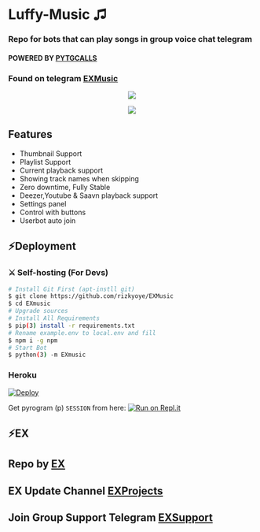 <h1 align="centre">Luffy-Music ♫</h1>

### Repo for bots that can play songs in group voice chat telegram
#### POWERED BY [PYTGCALLS](https://github.com/pytgcalls/pytgcalls)
### Found on telegram [EXMusic](https://t.me/EXMusiccbot)

<p align="center">
  <img src="https://telegra.ph/file/d2b539f061923cee37797.jpg">
</p>
<p align="center">
  <img src="https://telegra.ph/file/7cd6c44d1431b0fa9063b.jpg">
</p>
<h2> Features </h2>

- Thumbnail Support
- Playlist Support
- Current playback support
- Showing track names when skipping
- Zero downtime, Fully Stable
- Deezer,Youtube & Saavn playback support
- Settings panel
- Control with buttons
- Userbot auto join

## ⚡Deployment

### ⚔ Self-hosting (For Devs) 
```sh
# Install Git First (apt-instll git)
$ git clone https://github.com/rizkyoye/EXMusic
$ cd EXmusic
# Upgrade sources
# Install All Requirements 
$ pip(3) install -r requirements.txt
# Rename example.env to local.env and fill
$ npm i -g npm
# Start Bot 
$ python(3) -m EXmusic
```

### Heroku

[![Deploy](https://www.herokucdn.com/deploy/button.svg)](https://heroku.com/deploy?template=https://github.com/luffyproject0/EXMusic)

Get pyrogram (p)  `SESSION` from here:
[![Run on Repl.it](https://repl.it/badge/github/vckyou/PyrogramString)](https://repl.it/@vckyou/PyrogramString?lite=1&outputonly=1)

## ⚡EX
## Repo by [EX](https://t.me/rizexx)
## EX Update Channel [EXProjects](https://t.me/EXProjects)
## Join Group Support Telegram [EXSupport](https://t.me/EXGroupSupport)
